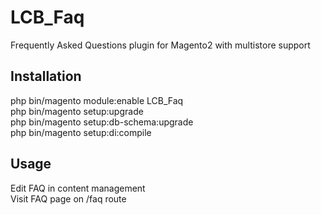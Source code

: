 # LCB_Faq
Frequently Asked Questions plugin for Magento2 with multistore support

## Installation

php bin/magento module:enable LCB_Faq  
php bin/magento setup:upgrade  
php bin/magento setup:db-schema:upgrade  
php bin/magento setup:di:compile  

## Usage

Edit FAQ in content management  
Visit FAQ page on /faq route
